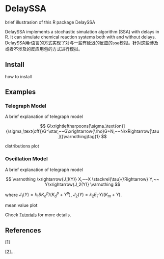 # DelaySSA

brief illustrasion of this R package DelaySSA

DelaySSA implements a stochastic simulation algorithm (SSA) with delays in R. It can simulate chemical reaction systems both with and without delays.
DelaySSA用r语言的方式实现了对与一些有延迟的反应的ssa模拟。针对这些涉及或者不涉及的反应用包的方式进行模拟。


## Install

how to install 

## Examples

### Telegraph Model

A brief explanation of telegraph model

$$
G\xrightleftharpoons[\sigma_\text{on}]{\sigma_\text{off}}G^\star,~~G\xrightarrow{\rho}G+N,~~N\xRightarrow[\tau]{}\varnothing\tag{1}
$$

distributions plot

### Oscillation Model

A brief explanation of telegraph model

$$
\varnothing \xrightarrow{J_1(Y)} X,~~X \stackrel{\tau}{\Rightarrow} Y,~~ Y\xrightarrow{J_2(Y)} \varnothing
$$

where $J_1(Y)=k_1S K^p_d/(K^p_d+Y^p)$, $J_2(Y)=k_2E_T Y/(K_m+Y)$.

mean value plot

Check [Tutorials](https://github.com/Zoey-JIN/DelaySSA/blob/main/Tutorials.md) for more details.
## References
[1]

[2]...
